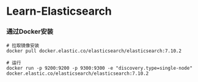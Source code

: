 # Learn-Elasticsearch





### 通过Docker安装

```shell
# 拉取镜像安装
docker pull docker.elastic.co/elasticsearch/elasticsearch:7.10.2

# 运行
docker run -p 9200:9200 -p 9300:9300 -e "discovery.type=single-node" docker.elastic.co/elasticsearch/elasticsearch:7.10.2
```


